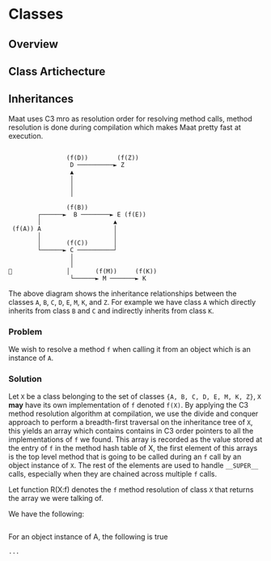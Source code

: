 # Classes

## Overview

## Class Artichecture

## Inheritances

Maat uses C3 mro as resolution order for resolving method calls, method
resolution is done during compilation which makes Maat pretty fast at
execution.

```

                (f(D))        (f(Z))
                 D ──────────► Z
                 ▲
                 │
                 │
                 │

                (f(B))
        ┌──────►  B ────────► E (f(E))
        │                    ▲
 (f(A)) A                    │
        │                    │
        │       (f(C))       │
        └──────► C ──────────┘
                 │
                 │
               │       (f(M))     (f(K))
                 └──────► M ───────► K
```

The above diagram shows the inheritance relationships between the classes
`A`, `B`, `C`, `D`, `E`, `M`, `K`, and `Z`. For example we have class `A`
which directly inherits from class `B` and `C` and indirectly inherits from
class `K`.

### Problem

We wish to resolve a method `f` when calling it from an object which is an
instance of `A`.

### Solution

Let `X` be a class belonging to the set of classes
`{A, B, C, D, E, M, K, Z}`, `X` **may** have its own implementation of `f`
denoted `f(X)`. By applying the C3 method resolution algorithm at
compilation, we use the divide and conquer approach to perform a breadth-first
traversal on the inheritance tree of `X`, this yields an array which contains
contains in C3 order pointers to all the implementations of `f` we found.
This array is recorded as the value stored at the entry of `f` in the method
hash table of X, the first element of this arrays is the top level method that
is going to be called during an `f` call by an object instance of `X`. The
rest of the elements are used to handle `__SUPER__` calls, especially when
they are chained across multiple `f` calls.

Let function R(X:f) denotes the `f` method resolution of class `X` that
returns the array we were talking of.

We have the following:

```
```

For an object instance of A, the following is true

```
...
```
